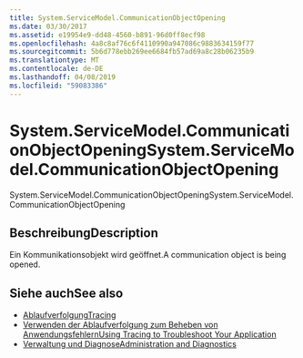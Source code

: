 ```yaml
---
title: System.ServiceModel.CommunicationObjectOpening
ms.date: 03/30/2017
ms.assetid: e19954e9-dd48-4560-b891-96d0ff8ecf98
ms.openlocfilehash: 4a8c8af76c6f4110990a947086c9883634159f77
ms.sourcegitcommit: 5b6d778ebb269ee6684fb57ad69a8c28b06235b9
ms.translationtype: MT
ms.contentlocale: de-DE
ms.lasthandoff: 04/08/2019
ms.locfileid: "59083386"
---
```

# <a name="systemservicemodelcommunicationobjectopening"></a><span data-ttu-id="0ac53-102">System.ServiceModel.CommunicationObjectOpening</span><span class="sxs-lookup"><span data-stu-id="0ac53-102">System.ServiceModel.CommunicationObjectOpening</span></span>
<span data-ttu-id="0ac53-103">System.ServiceModel.CommunicationObjectOpening</span><span class="sxs-lookup"><span data-stu-id="0ac53-103">System.ServiceModel.CommunicationObjectOpening</span></span>  
  
## <a name="description"></a><span data-ttu-id="0ac53-104">Beschreibung</span><span class="sxs-lookup"><span data-stu-id="0ac53-104">Description</span></span>  
 <span data-ttu-id="0ac53-105">Ein Kommunikationsobjekt wird geöffnet.</span><span class="sxs-lookup"><span data-stu-id="0ac53-105">A communication object is being opened.</span></span>  
  
## <a name="see-also"></a><span data-ttu-id="0ac53-106">Siehe auch</span><span class="sxs-lookup"><span data-stu-id="0ac53-106">See also</span></span>

- [<span data-ttu-id="0ac53-107">Ablaufverfolgung</span><span class="sxs-lookup"><span data-stu-id="0ac53-107">Tracing</span></span>](../../../../../docs/framework/wcf/diagnostics/tracing/index.md)
- [<span data-ttu-id="0ac53-108">Verwenden der Ablaufverfolgung zum Beheben von Anwendungsfehlern</span><span class="sxs-lookup"><span data-stu-id="0ac53-108">Using Tracing to Troubleshoot Your Application</span></span>](../../../../../docs/framework/wcf/diagnostics/tracing/using-tracing-to-troubleshoot-your-application.md)
- [<span data-ttu-id="0ac53-109">Verwaltung und Diagnose</span><span class="sxs-lookup"><span data-stu-id="0ac53-109">Administration and Diagnostics</span></span>](../../../../../docs/framework/wcf/diagnostics/index.md)
